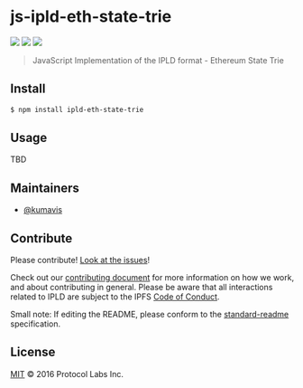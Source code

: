# js-ipld-eth-state-trie

[![](https://img.shields.io/badge/made%20by-Protocol%20Labs-blue.svg?style=flat-square)](http://ipn.io)
[![](https://img.shields.io/badge/project-IPLD-blue.svg?style=flat-square)](http://github.com/ipld/ipld)
[![](https://img.shields.io/badge/freenode-%23ipfs-blue.svg?style=flat-square)](http://webchat.freenode.net/?channels=%23ipfs)

> JavaScript Implementation of the IPLD format - Ethereum State Trie

## Install

```sh
$ npm install ipld-eth-state-trie
```

## Usage

TBD

## Maintainers

- [@kumavis](https://github.com/kumavis)

## Contribute

Please contribute! [Look at the issues](https://github.com/ipld/js-ipld-eth-state-trie/issues)!

Check out our [contributing document](https://github.com/ipld/ipld/blob/master/contributing.md) for more information on how we work, and about contributing in general. Please be aware that all interactions related to IPLD are subject to the IPFS [Code of Conduct](https://github.com/ipfs/community/blob/master/code-of-conduct.md).

Small note: If editing the README, please conform to the [standard-readme](https://github.com/RichardLitt/standard-readme) specification.

## License

[MIT](LICENSE) © 2016 Protocol Labs Inc.
